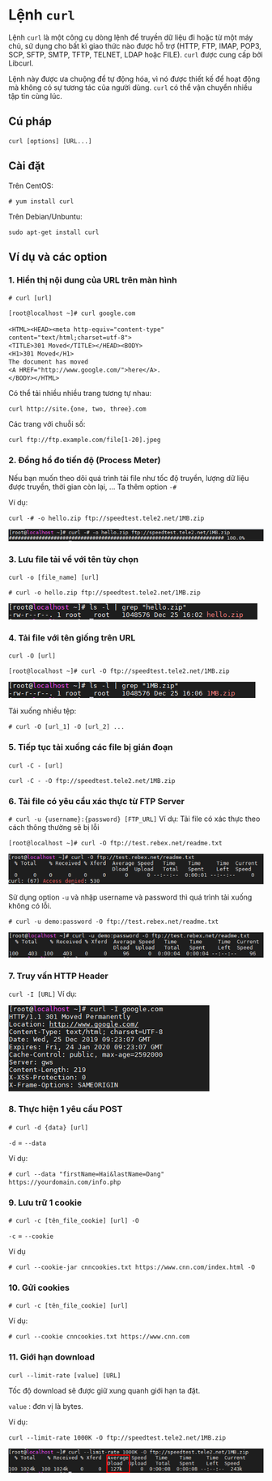 # Lệnh `curl`

Lệnh `curl` là một công cụ dòng lệnh để truyền dữ liệu đi hoặc từ một máy chủ, sử dụng cho bất kì giao thức nào được hỗ trợ (HTTP, FTP, IMAP, POP3, SCP, SFTP, SMTP, TFTP, TELNET, LDAP hoặc FILE). `curl` được cung cấp bởi Libcurl.

Lệnh này được ưa chuộng để tự động hóa, vì nó được thiết kế để hoạt động mà không có sự tương tác của người dùng. `curl` có thể vận chuyển nhiều tập tin cùng lúc.

## Cú pháp
```
curl [options] [URL...]
```

## Cài đặt 
Trên CentOS:
```
# yum install curl
```

Trên Debian/Unbuntu:
```
sudo apt-get install curl
```

## Ví dụ và các option
### 1. Hiển thị nội dung của URL trên màn hình
`# curl [url]`
```
[root@localhost ~]# curl google.com

<HTML><HEAD><meta http-equiv="content-type" content="text/html;charset=utf-8">
<TITLE>301 Moved</TITLE></HEAD><BODY>
<H1>301 Moved</H1>
The document has moved
<A HREF="http://www.google.com/">here</A>.
</BODY></HTML>
```

Có thể tải nhiều nhiều trang tương tự nhau:
```
curl http://site.{one, two, three}.com
```

Các trang với chuỗi số:
```
curl ftp://ftp.example.com/file[1-20].jpeg
```

### 2. Đồng hồ đo tiến độ (Process Meter)
Nếu bạn muốn theo dõi quá trình tải file như tốc độ truyền, lượng dữ liệu được truyền, thời gian còn lại, ... Ta thêm option `-#`

Ví dụ:
```
curl -# -o hello.zip ftp://speedtest.tele2.net/1MB.zip
```
<img src = "..\images\Screenshot_4.png">

### 3. Lưu file tải về với tên tùy chọn
`curl -o [file_name] [url]`
```
# curl -o hello.zip ftp://speedtest.tele2.net/1MB.zip
```

<img src ="..\images\Screenshot_5.png">

### 4. Tải file với tên giống trên URL
`curl -O [url]`
```
[root@localhost ~]# curl -O ftp://speedtest.tele2.net/1MB.zip
```

<img src = "..\images\Screenshot_6.png">

Tải xuống nhiều tệp:
```
# curl -O [url_1] -O [url_2] ...
```

### 5. Tiếp tục tải xuống các file bị gián đoạn
`curl -C - [url]`
```
curl -C - -O ftp://speedtest.tele2.net/1MB.zip
```

### 6. Tải file có yêu cầu xác thực từ FTP Server
`# curl -u {username}:{password} [FTP_URL]`
Ví dụ: Tải file có xác thực theo cách thông thường sẽ bị lỗi
```
[root@localhost ~]# curl -O ftp://test.rebex.net/readme.txt
```
<img src = "..\images\Screenshot_7.png">

Sử dụng option `-u` và nhập username và password thì quá trình tải xuống không có lỗi.
```
# curl -u demo:password -O ftp://test.rebex.net/readme.txt
```
<img src ="..\images\Screenshot_8.png">

### 7. Truy vấn HTTP Header
`curl -I [URL]`
Ví dụ:

<img src="..\images\Screenshot_9.png">

### 8. Thực hiện 1 yêu cầu POST
`# curl -d {data} [url]`

`-d` = `--data`

Ví dụ:
```
# curl --data "firstName=Hai&lastName=Dang" https://yourdomain.com/info.php
```

### 9. Lưu trữ 1 cookie
`# curl -c [tên_file_cookie] [url] -O`

`-c` = `--cookie`

Ví dụ
```
# curl --cookie-jar cnncookies.txt https://www.cnn.com/index.html -O
```

### 10. Gửi cookies
`# curl -c [tên_file_cookie] [url]`

Ví dụ:
```
# curl --cookie cnncookies.txt https://www.cnn.com
```

### 11. Giới hạn download
`curl --limit-rate [value] [URL]`

Tốc độ download sẽ được giữ xung quanh giới hạn ta đặt.

`value` : đơn vị là bytes.

Ví dụ:
```
curl --limit-rate 1000K -O ftp://speedtest.tele2.net/1MB.zip
```

<img src = "..\images\Screenshot_10.png">